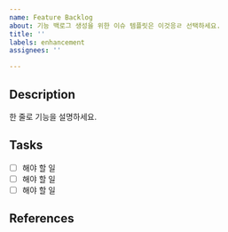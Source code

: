 ```yaml
---
name: Feature Backlog
about: 기능 백로그 생성을 위한 이슈 템플릿은 이것응ㄹ 선택하세요.
title: ''
labels: enhancement
assignees: ''

---
```


## Description

한 줄로 기능을 설명하세요.

## Tasks

- [ ] 해야 할 일
- [ ] 해야 할 일
- [ ] 해야 할 일

## References
